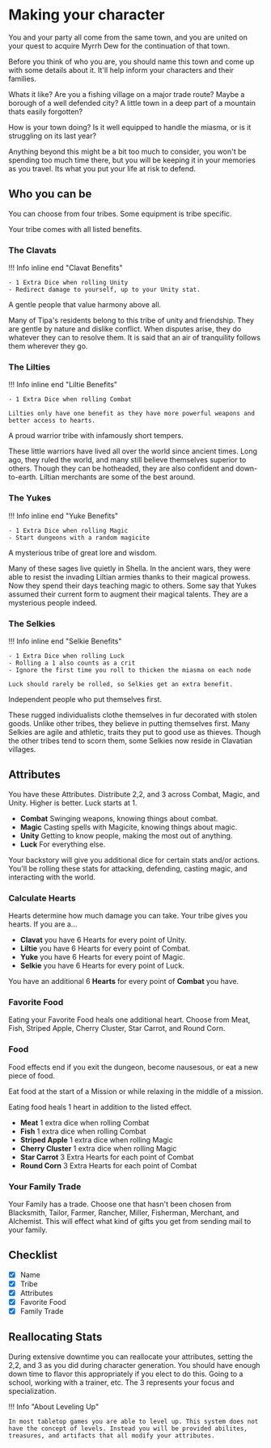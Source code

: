 # Making your character

You and your party all come from the same town, and you are united on your quest to acquire Myrrh Dew for the continuation of that town.

Before you think of who you are, you should name this town and come up with some details about it. It'll help inform your characters and their families.

Whats it like? Are you a fishing village on a major trade route? Maybe a borough of a well defended city? A little town in a deep part of a mountain thats easily forgotten?

How is your town doing? Is it well equipped to handle the miasma, or is it struggling on its last year?

Anything beyond this might be a bit too much to consider, you won't be spending too much time there, but you will be keeping it in your memories as you travel. Its what you put your life at risk to defend.

## Who you can be

<!-- TODO Consider changing this to have Tribe be aesthetic and instead mechanically focus on Focus Stat -->
<!-- TODO Rewrite the tribe descriptions to focus on their society instead of typecasting everyone -->

You can choose from four tribes. Some equipment is tribe specific.

Your tribe comes with all listed benefits.

### The Clavats

!!! Info inline end "Clavat Benefits"

    - 1 Extra Dice when rolling Unity
    - Redirect damage to yourself, up to your Unity stat.

A gentle people that value harmony above all.

Many of Tipa's residents belong to this tribe of unity and friendship. They are gentle by nature and dislike conflict. When disputes arise, they do whatever they can to resolve them. It is said that an air of tranquility follows them wherever they go.

### The Lilties

!!! Info inline end "Liltie Benefits"

    - 1 Extra Dice when rolling Combat

    Lilties only have one benefit as they have more powerful weapons and better access to hearts.

A proud warrior tribe with infamously short tempers.

These little warriors have lived all over the world since ancient times. Long ago, they ruled the world, and many still believe themselves superior to others. Though they can be hotheaded, they are also confident and down-to-earth. Liltian merchants are some of the best around.

### The Yukes

!!! Info inline end "Yuke Benefits"

    - 1 Extra Dice when rolling Magic
    - Start dungeons with a random magicite

A mysterious tribe of great lore and wisdom.

Many of these sages live quietly in Shella. In the ancient wars, they were able to resist the invading Liltian armies thanks to their magical prowess. Now they spend their days teaching magic to others. Some say that Yukes assumed their current form to augment their magical talents. They are a mysterious people indeed.

### The Selkies

!!! Info inline end "Selkie Benefits"

    - 1 Extra Dice when rolling Luck
    - Rolling a 1 also counts as a crit
    - Ignore the first time you roll to thicken the miasma on each node

    Luck should rarely be rolled, so Selkies get an extra benefit.

Independent people who put themselves first.

These rugged individualists clothe themselves in fur decorated with stolen goods. Unlike other tribes, they believe in putting themselves first. Many Selkies are agile and athletic, traits they put to good use as thieves. Though the other tribes tend to scorn them, some Selkies now reside in Clavatian villages.

## Attributes

You have these Attributes. Distribute 2,2, and 3 across Combat, Magic, and Unity. Higher is better. Luck starts at 1.

-   **Combat** Swinging weapons, knowing things about combat.
-   **Magic** Casting spells with Magicite, knowing things about magic.
-   **Unity** Getting to know people, making the most out of anything.
-   **Luck** For everything else.

Your backstory will give you additional dice for certain stats and/or actions. You'll be rolling these stats for attacking, defending, casting magic, and interacting with the world.

### Calculate Hearts

Hearts determine how much damage you can take. Your tribe gives you hearts. If you are a...

-   **Clavat** you have 6 Hearts for every point of Unity.
-   **Liltie** you have 6 Hearts for every point of Combat.
-   **Yuke** you have 6 Hearts for every point of Magic.
-   **Selkie** you have 6 Hearts for every point of Luck.

You have an additional 6 **Hearts** for every point of **Combat** you have.

<!-- TODO Verify 6 is a good number to work off of. -->
<!-- This is because 6 is the highest number on a d6 -->

### Favorite Food

Eating your Favorite Food heals one additional heart. Choose from Meat, Fish, Striped Apple, Cherry Cluster, Star Carrot, and Round Corn.

### Food

Food effects end if you exit the dungeon, become nausesous, or eat a new piece of food.

Eat food at the start of a Mission or while relaxing in the middle of a mission.

Eating food heals 1 heart in addition to the listed effect.

-   **Meat** 1 extra dice when rolling Combat
-   **Fish** 1 extra dice when rolling Combat
-   **Striped Apple** 1 extra dice when rolling Magic
-   **Cherry Cluster** 1 extra dice when rolling Magic
-   **Star Carrot** 3 Extra Hearts for each point of Combat
-   **Round Corn** 3 Extra Hearts for each point of Combat

### Your Family Trade

Your Family has a trade. Choose one that hasn't been chosen from Blacksmith, Tailor, Farmer, Rancher, Miller, Fisherman, Merchant, and Alchemist. This will effect what kind of gifts you get from sending mail to your family.

<!--TODO Detail Family Trade mechanics in Time Mechanics. Crafting and gifts. -->

## Checklist

-   [x] Name
-   [x] Tribe
-   [x] Attributes
-   [x] Favorite Food
-   [x] Family Trade

## Reallocating Stats

During extensive downtime you can reallocate your attributes, setting the 2,2, and 3 as you did during character generation. You should have enough down time to flavor this appropriately if you elect to do this. Going to a school, working with a trainer, etc. The 3 represents your focus and specialization.

!!! Info "About Leveling Up"

    In most tabletop games you are able to level up. This system does not have the concept of levels. Instead you will be provided abilites, treasures, and artifacts that all modify your attributes.
